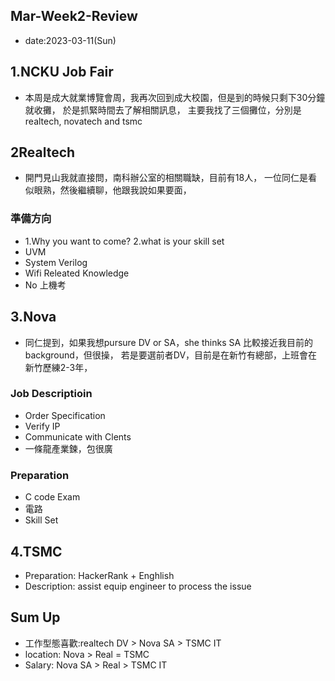 ## Mar-Week2-Review

* date:2023-03-11(Sun)

## 1.NCKU Job Fair

* 本周是成大就業博覽會周，我再次回到成大校園，但是到的時候只剩下30分鐘就收攤，
於是抓緊時間去了解相關訊息，
主要我找了三個攤位，分別是realtech, novatech and tsmc

## 2Realtech
* 開門見山我就直接問，南科辦公室的相關職缺，目前有18人，
一位同仁是看似眼熟，然後繼續聊，他跟我說如果要面，

### 準備方向
* 1.Why you want to come? 2.what is your skill set
* UVM
* System Verilog
* Wifi Releated Knowledge
* No 上機考

## 3.Nova

* 同仁提到，如果我想pursure DV or SA，she thinks SA 比較接近我目前的background，但很操，
若是要選前者DV，目前是在新竹有總部，上班會在新竹歷練2-3年，

### Job Descriptioin
* Order Specification
* Verify IP
* Communicate with Clents
* 一條龍產業鍊，包很廣

### Preparation 
* C code Exam
* 電路
* Skill Set


## 4.TSMC
* Preparation: HackerRank + Enghlish 
* Description: assist equip engineer to process the issue

## Sum Up
* 工作型態喜歡:realtech DV > Nova SA > TSMC IT
* location: Nova > Real = TSMC
* Salary: Nova SA > Real > TSMC IT


